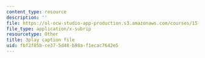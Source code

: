 ```yaml
---
content_type: resource
description: ''
file: https://ol-ocw-studio-app-production.s3.amazonaws.com/courses/15-071-the-analytics-edge-spring-2017/fbf2f85bce375d48b98af1ecac7642e5_wYcMru4gYF4.vtt
file_type: application/x-subrip
resourcetype: Other
title: 3play caption file
uid: fbf2f85b-ce37-5d48-b98a-f1ecac7642e5
---
```

